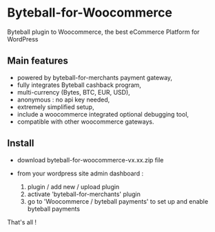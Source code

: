 # Byteball-for-Woocommerce
Byteball plugin to Woocommerce, the best eCommerce Platform for WordPress

## Main features
- powered by byteball-for-merchants payment gateway,
- fully integrates Byteball cashback program,
- multi-currency (Bytes, BTC, EUR, USD),
- anonymous : no api key needed,
- extremely simplified setup,
- include a woocommerce integrated optional debugging tool,
- compatible with other woocommerce gateways.

## Install
- download byteball-for-woocommerce-vx.xx.zip file

- from your wordpress site admin dashboard :
    1) plugin / add new / upload plugin
    2) activate 'byteball-for-merchants' plugin
    3) go to 'Woocommerce / byteball payments' to set up and enable byteball payments
   
That's all !
